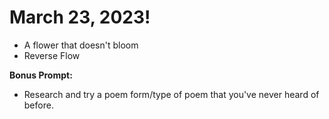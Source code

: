 # March 23, 2023!
- A flower that doesn't bloom
- Reverse Flow

**Bonus Prompt:**
- Research and try a poem form/type of poem that you've never heard of before.

